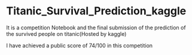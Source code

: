 # Titanic_Survival_Prediction_kaggle

It is a competition Notebook and the final submission of the prediction of the survived people on titanic(Hosted by kaggle)

I have achieved a public score of 74/100 in this competition
